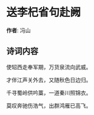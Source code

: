 # 送李杞省句赴阙

**作者**: 冯山

## 诗词内容

使轺西走奉军期，万货泉流向武威。

才伴江声关外去，又随秋色日边归。

千寻蜀岭供吟藁，一道秦川照锦衣。

莫叹奔驰伤浩气，出群鸿雁已高飞。

